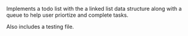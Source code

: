 Implements a todo list with the a linked list data structure along with a queue to help user priortize and complete tasks. 

Also includes a testing file. 
